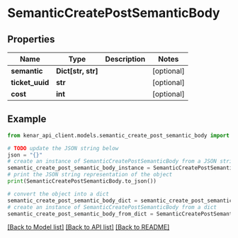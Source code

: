 # SemanticCreatePostSemanticBody


## Properties

Name | Type | Description | Notes
------------ | ------------- | ------------- | -------------
**semantic** | **Dict[str, str]** |  | [optional] 
**ticket_uuid** | **str** |  | [optional] 
**cost** | **int** |  | [optional] 

## Example

```python
from kenar_api_client.models.semantic_create_post_semantic_body import SemanticCreatePostSemanticBody

# TODO update the JSON string below
json = "{}"
# create an instance of SemanticCreatePostSemanticBody from a JSON string
semantic_create_post_semantic_body_instance = SemanticCreatePostSemanticBody.from_json(json)
# print the JSON string representation of the object
print(SemanticCreatePostSemanticBody.to_json())

# convert the object into a dict
semantic_create_post_semantic_body_dict = semantic_create_post_semantic_body_instance.to_dict()
# create an instance of SemanticCreatePostSemanticBody from a dict
semantic_create_post_semantic_body_from_dict = SemanticCreatePostSemanticBody.from_dict(semantic_create_post_semantic_body_dict)
```
[[Back to Model list]](../README.md#documentation-for-models) [[Back to API list]](../README.md#documentation-for-api-endpoints) [[Back to README]](../README.md)


